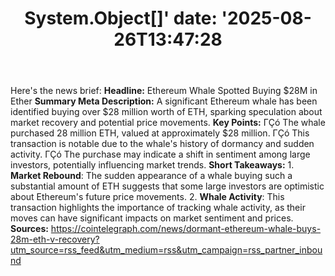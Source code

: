 ﻿---
title: "System.Object[]'
date: '2025-08-26T13:47:28"
category: "Markets"
summary: ""
slug: "systemobject"
source_urls:
  - "https://cointelegraph.com/news/dormant-ethereum-whale-buys-28m-eth-v-recovery?utm_source=rss_feed&utm_medium=rss&utm_campaign=rss_partner_inbound"
seo:
  title: "System.Object[] | Hash n Hedge'
  description: '"
  keywords: ["news", "markets", "brief"]
---
Here's the news brief:  **Headline:** Ethereum Whale Spotted Buying $28M in Ether  **Summary Meta Description:** A significant Ethereum whale has been identified buying over $28 million worth of ETH, sparking speculation about market recovery and potential price movements.  **Key Points:**  ΓÇó The whale purchased 28 million ETH, valued at approximately $28 million. ΓÇó This transaction is notable due to the whale's history of dormancy and sudden activity. ΓÇó The purchase may indicate a shift in sentiment among large investors, potentially influencing market trends.  **Short Takeaways:**  1. **Market Rebound**: The sudden appearance of a whale buying such a substantial amount of ETH suggests that some large investors are optimistic about Ethereum's future price movements. 2. **Whale Activity**: This transaction highlights the importance of tracking whale activity, as their moves can have significant impacts on market sentiment and prices.  **Sources:** https://cointelegraph.com/news/dormant-ethereum-whale-buys-28m-eth-v-recovery?utm_source=rss_feed&utm_medium=rss&utm_campaign=rss_partner_inbound 
